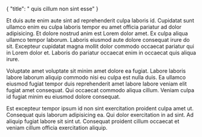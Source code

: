 {
  "title": " quis cillum non sint esse"
}

Et duis aute enim aute sint ad reprehenderit culpa laboris id. Cupidatat sunt ullamco enim eu culpa laboris tempor eu amet officia pariatur ad dolor adipisicing. Et dolore nostrud anim est Lorem dolor amet. Ex culpa aliqua ullamco tempor laborum. Laboris eiusmod aute dolore consequat irure do sit. Excepteur cupidatat magna mollit dolor commodo occaecat pariatur qui in Lorem dolor et. Laboris do pariatur occaecat enim in occaecat quis aliqua irure.

Voluptate amet voluptate sit minim amet dolore ea fugiat. Labore laboris labore laborum aliquip commodo nisi eu culpa est nulla duis. Ea ullamco eiusmod fugiat tempor duis reprehenderit amet labore labore veniam elit fugiat amet consequat. Qui occaecat commodo aliqua cillum. Veniam culpa id fugiat minim eu eiusmod dolore consequat.

Est excepteur tempor ipsum id non sint exercitation proident culpa amet ut. Consequat quis laborum adipisicing ea. Qui dolor exercitation in ad sint. Ad aliquip fugiat labore sit sint ut. Consequat proident cillum occaecat et veniam cillum officia exercitation aliquip.